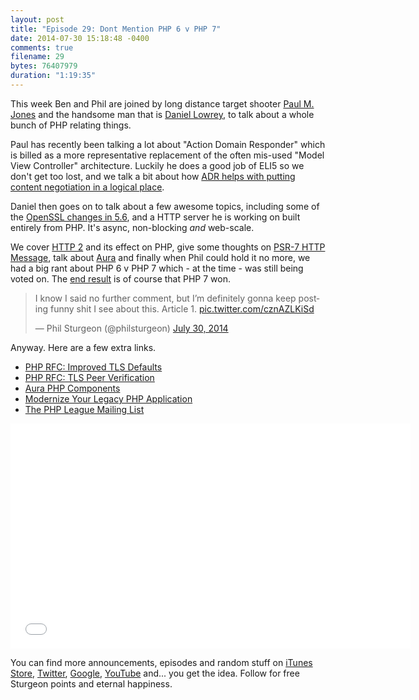```yaml
---
layout: post
title: "Episode 29: Dont Mention PHP 6 v PHP 7"
date: 2014-07-30 15:18:48 -0400
comments: true
filename: 29
bytes: 76407979
duration: "1:19:35"
---
```


This week Ben and Phil are joined by long distance target shooter [Paul M. Jones] and the handsome man that is [Daniel Lowrey], to talk about a whole bunch of PHP relating things.

Paul has recently been talking a lot about "Action Domain Responder" which is billed as a more representative 
replacement of the often mis-used "Model View Controller" architecture. Luckily he does a good job of ELI5 so we don't get too lost, and we talk a bit about how [ADR helps with putting content negotiation in a logical place].

Daniel then goes on to talk about a few awesome topics, including some of the [OpenSSL changes in 5.6], and a HTTP server he is working on built entirely from PHP. It's async, non-blocking _and_ web-scale. 

We cover [HTTP 2] and its effect on PHP, give some thoughts on [PSR-7 HTTP Message](https://github.com/php-fig/fig-standards/blob/master/proposed/http-message.md), talk about [Aura] and finally when Phil could hold it no more, we had a big rant about PHP 6 v PHP 7 which - at the time - was still being voted on. The [end result](https://wiki.php.net/rfc/php6) is of course that PHP 7 won. 

<blockquote class="twitter-tweet" lang="en"><p>I know I said no further comment, but I’m definitely gonna keep posting funny shit I see about this. Article 1. <a href="http://t.co/cznAZLKiSd">pic.twitter.com/cznAZLKiSd</a></p>&mdash; Phil Sturgeon (@philsturgeon) <a href="https://twitter.com/philsturgeon/statuses/494517704305295360">July 30, 2014</a></blockquote>
<script async src="//platform.twitter.com/widgets.js" charset="utf-8"></script>

Anyway. Here are a few extra links.

* [PHP RFC: Improved TLS Defaults](https://wiki.php.net/rfc/improved-tls-defaults)
* [PHP RFC: TLS Peer Verification](https://wiki.php.net/rfc/tls-peer-verification)
* [Aura PHP Components][Aura]
* [Modernize Your Legacy PHP Application]
* [The PHP League Mailing List](https://groups.google.com/forum/#!forum/thephpleague)

[Aura]: http://auraphp.com
[HTTP 2]: https://en.wikipedia.org/wiki/HTTP_2.0
[OpenSSL changes in 5.6]: http://php.net/manual/en/migration56.openssl.php
[ADR helps with putting content negotiation in a logical place]: http://paul-m-jones.com/archives/6020
[Modernize Your Legacy PHP Application]: http://mlaphp.com
[Paul M. Jones]: https://twitter.com/pmjones
[Daniel Lowrey]: https://twitter.com/rdlowrey

<iframe width="640" height="360" src="//www.youtube.com/embed/lRlpBZmaspI" frameborder="0" allowfullscreen></iframe>

You can find more announcements, episodes and random stuff on [iTunes Store](https://itunes.apple.com/us/podcast/php-town-hall/id585240066?mt=2), [Twitter](https://twitter.com/phptownhall), [Google](https://plus.google.com/b/114546315704097272137/+Phptownhall), [YouTube](https://www.youtube.com/channel/UCepVwe7RrxE7Zv3kytUfcKw) and... you get the idea. Follow for free Sturgeon points and eternal happiness. 